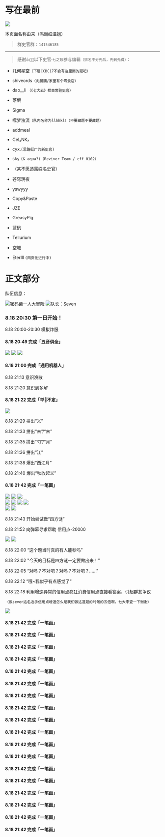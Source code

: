 # 写在最前

<img src="./img/01284437-3de8-41cc-9791-43fbd2cfce8e.png"></img>

本页面名称由来（鸣谢~~红~~温姐）

> 群史官群：`141546185`

-----

> 感谢`👍💯👏`以下史官·`七之蚁`参与编辑`（排名不分先后，先到先得）`：

- 几何星空`（下届CCBC17不会有这里面的题吧）`

- shiveords`（肉脯脯/家里有个零食店）`

- dao__li `（《七大云》栏目常驻史官）`

- 落堀

- Sigma

- 噬梦浊流`（队内名称为llhhkl）（不要藏题不要藏题）`

- addmeal

- CeI₂NK₇

- cyx.`(思路挺广的新史官)`

- sky `(& aqua?)（Reviver Team / cff_0102）`

- （某不愿透露姓名史官）

- 苍穹玥夜

- yswyyy

- Copy&Paste

- JZE

- GreasyPig

- 蓝矾

- Tellurium

- 空城

- EterIll `(网页化进行中)`



# 正文部分

队伍信息：
<div class="image-container">
<img src="./img/5f99e508-e11b-4c7f-b51b-9a36d1ff4412.png" alt="密码菌一人大冒险"></img>
<img src="./img/194baf4d-386d-4796-ba2e-7017e98dc356.png" alt="队长：Seven"></img>
</div>

### 8.18 20:30 第一日开始！

8.18 20:00-20:30 模拟炸服

#### 8.18 20:49 完成「五音俱全」

<div class="image-container">
<img src="./img/3f64b813-df8a-4527-99d2-9dee9b41d216.jpg"></img>
<img src="./img/cf0a4b40-1af7-4c72-906a-58469a888ae4.png"></img>
<img src="./img/6d6bebc1-29f6-4bee-baa3-f630c12d7c52.png"></img>
</div>

#### 8.18 21:00 完成「通用机器人」

8.18 21:13 意识涣散

8.18 21:20 意识到多解

#### 8.18 21:22 完成「举🚩不定」

<div class="image-container">
<img src="./img/dbf81c9f-83f6-4cd4-acd8-b0e61698be62.jpg"></img>
</div>

8.18 21:29 拼出“义”

8.18 21:33 拼出“未”/“末”

8.18 21:35 拼出“勺”/“月” 

8.18 21:36 拼出“江”

8.18 21:38 爆出“西江月”

8.18 21:40 爆出“秋收起义”

#### 8.18 21:42 完成「一笔画」

<div class="image-container">
<img src="./img/7a8f7549-c9c6-44e0-b1ab-626f4de2f6fe.jpg"></img>
<img src="./img/5ee2f42b-27cf-4ec3-80a3-0f9cf9196307.jpg"></img>
<img src="./img/f3074f09-785a-4910-b86f-9fbc5552a667.jpg"></img>
</div>


<div class="image-container">
<img src="./img/359b2003-b12c-4a82-9ac4-730b713b7d24.jpg"></img>
<img src="./img/4cd5af48-5932-4a63-9e57-caed1656aa66.png"></img>
<img src="./img/76329f88-fe5e-4966-9ec0-011343f75ec2.jpg"></img>
<img src="./img/27dd67a4-6a6f-4629-943e-6601721abc72.png"></img>
</div>


<div class="image-container">
<img src="./img/41e15ff9-a6f2-4102-8f76-66c294cdbd8d.png"></img>
<img src="./img/d529e34f-f664-44e0-9a6a-6b453b63777e.png"></img>
</div>

8.18 21:43 开始尝试做“四方谜”

8.18 21:52 向弹幕寻求帮助 信用点-20000

<div class="image-container">
<img src="./img/42e2ed06-3e54-4984-8a7e-93c1aff0bf0f.png"></img>
<img src="./img/38072a3a-cf55-4e3f-bce5-ec3149389617.png"></img>
</div>

8.18 22:00 “这个题当时真的有人能秒吗”

8.18 22:02 "今天的目标是四方谜一定要做出来！"

8.18 22:05 “对吗？不对吧？对吗？不对吧？......"

8.18 22:12 “哦~我似乎有点感觉了"

8.18 22:18 利用增速异常的信用点疯狂消费信用点直接看答案，引起群友争议

`（诶seven这名选手信用点增速怎么是我们做这道题的时候的五倍啊，七大来查一下谢谢）`

<div class="image-container">
<img src="./img/b2b6bf3a-f5d7-4b3e-a6c5-a9f4493fb951.png"></img>
</div>

#### 8.18 21:42 完成「一笔画」
#### 8.18 21:42 完成「一笔画」
#### 8.18 21:42 完成「一笔画」
#### 8.18 21:42 完成「一笔画」
#### 8.18 21:42 完成「一笔画」
#### 8.18 21:42 完成「一笔画」
#### 8.18 21:42 完成「一笔画」
#### 8.18 21:42 完成「一笔画」
#### 8.18 21:42 完成「一笔画」
#### 8.18 21:42 完成「一笔画」
#### 8.18 21:42 完成「一笔画」
#### 8.18 21:42 完成「一笔画」
#### 8.18 21:42 完成「一笔画」
#### 8.18 21:42 完成「一笔画」
#### 8.18 21:42 完成「一笔画」
#### 8.18 21:42 完成「一笔画」
#### 8.18 21:42 完成「一笔画」
#### 8.18 21:42 完成「一笔画」